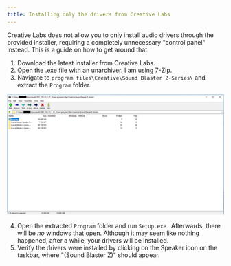 ```yaml
---
title: Installing only the drivers from Creative Labs
---
```


Creative Labs does not allow you to only install audio drivers through the provided installer, requiring a completely unnecessary "control panel" instead. This is a guide on how to get around that.

1. Download the latest installer from Creative Labs.
2. Open the .exe file with an unarchiver. I am using 7-Zip.
3. Navigate to `program files\Creative\Sound Blaster Z-Series\` and extract the `Program` folder.

<p align="center">
    <img src="/assets/2018-07-20/image1.png" alt="Image of 7-Zip GUI" />
</p>

4. Open the extracted `Program` folder and run `Setup.exe.` Afterwards, there will be *no* windows that open. Although it may seem like nothing happened, after a while, your drivers will be installed.
5. Verify the drivers were installed by clicking on the Speaker icon on the taskbar, where "(Sound Blaster Z)" should appear.
